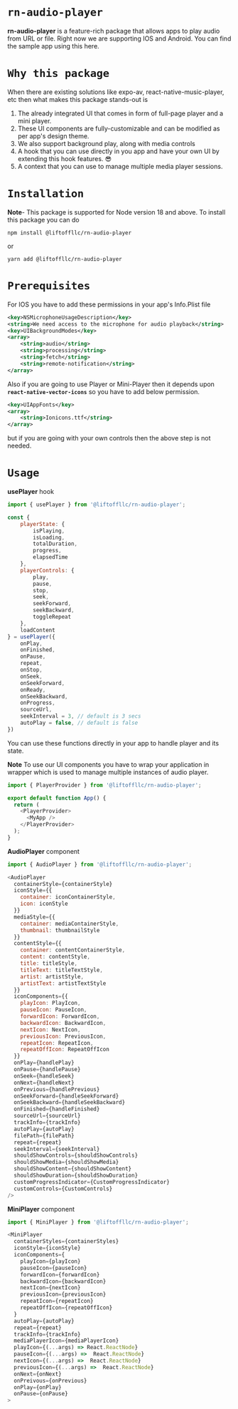 # **`rn-audio-player`** 
**rn-audio-player** is a feature-rich package that allows apps to play audio from URL or file. Right now we are supporting IOS and Android. You can find the sample app using this here.

# **`Why this package`**
When there are existing solutions like expo-av, react-native-music-player, etc then what makes this package stands-out is 

1. The already integrated UI that comes in form of full-page player and a mini player.
2. These UI components are fully-customizable and can be modified as per app's design theme. 
3. We also support background play, along with media controls
4. A hook that you can use directly in you app and have your own UI by extending this hook features. 😎
5. A context that you can use to manage multiple media player sessions.

# **`Installation`**
**Note**- This package is supported for Node version 18 and above.
To install this package you can do 
```
npm install @liftoffllc/rn-audio-player
```
or 
```
yarn add @liftoffllc/rn-audio-player
```

# **`Prerequisites`**

For IOS you have to add these permissions in your app's Info.Plist file 

```xml
<key>NSMicrophoneUsageDescription</key>
<string>We need access to the microphone for audio playback</string>
<key>UIBackgroundModes</key>
<array>
    <string>audio</string>
    <string>processing</string>
    <string>fetch</string>
    <string>remote-notification</string>
</array>
```

Also if you are going to use Player or Mini-Player then it depends upon **`react-native-vector-icons`** so you have to add below permission.

```xml
<key>UIAppFonts</key>
<array>
    <string>Ionicons.ttf</string>
</array>
```

but if you are going with your own controls then the above step is not needed.

# **`Usage`**

**usePlayer** hook

```javascript
import { usePlayer } from '@liftoffllc/rn-audio-player';

const {
    playerState: {
        isPlaying,
        isLoading,
        totalDuration,
        progress,
        elapsedTime
    },
    playerControls: {
        play,
        pause,
        stop,
        seek,
        seekForward,
        seekBackward,
        toggleRepeat
    },
    loadContent
} = usePlayer({
    onPlay,
    onFinished,
    onPause,
    repeat,
    onStop,
    onSeek,
    onSeekForward,
    onReady,
    onSeekBackward,
    onProgress,
    sourceUrl,
    seekInterval = 3, // default is 3 secs
    autoPlay = false, // default is false
})
```

You can use these functions directly in your app to handle player and its state.

**Note** To use our UI components you have to wrap your application in wrapper which is used to manage multiple instances of audio player.

```javascript
import { PlayerProvider } from '@liftoffllc/rn-audio-player';

export default function App() {
  return (
    <PlayerProvider>
      <MyApp />
    </PlayerProvider>
  );
}
```

**AudioPlayer** component

```javascript
import { AudioPlayer } from '@liftoffllc/rn-audio-player';

<AudioPlayer
  containerStyle={containerStyle}
  iconStyle={{
    container: iconContainerStyle,
    icon: iconStyle
  }}
  mediaStyle={{
    container: mediaContainerStyle,
    thumbnail: thumbnailStyle
  }}
  contentStyle={{
    container: contentContainerStyle,
    content: contentStyle,
    title: titleStyle,
    titleText: titleTextStyle,
    artist: artistStyle,
    artistText: artistTextStyle
  }}
  iconComponents={{
    playIcon: PlayIcon,
    pauseIcon: PauseIcon,
    forwardIcon: ForwardIcon,
    backwardIcon: BackwardIcon,
    nextIcon: NextIcon,
    previousIcon: PreviousIcon,
    repeatIcon: RepeatIcon,
    repeatOffIcon: RepeatOffIcon
  }}
  onPlay={handlePlay}
  onPause={handlePause}
  onSeek={handleSeek}
  onNext={handleNext}
  onPrevious={handlePrevious}
  onSeekForward={handleSeekForward}
  onSeekBackward={handleSeekBackward}
  onFinished={handleFinished}
  sourceUrl={sourceUrl}
  trackInfo={trackInfo}
  autoPlay={autoPlay}
  filePath={filePath}
  repeat={repeat}
  seekInterval={seekInterval}
  shouldShowControls={shouldShowControls}
  shouldShowMedia={shouldShowMedia}
  shouldShowContent={shouldShowContent}
  shouldShowDuration={shouldShowDuration}
  customProgressIndicator={CustomProgressIndicator}
  customControls={CustomControls}
/>
```

**MiniPlayer** component

```javascript
import { MiniPlayer } from '@liftoffllc/rn-audio-player';

<MiniPlayer
  containerStyles={containerStyles}
  iconStyle={iconStyle}
  iconComponents={
    playIcon={playIcon}
    pauseIcon={pauseIcon}
    forwardIcon={forwardIcon}
    backwardIcon={backwardIcon}
    nextIcon={nextIcon}
    previousIcon={previousIcon}
    repeatIcon={repeatIcon}
    repeatOffIcon={repeatOffIcon}
  }
  autoPlay={autoPlay}
  repeat={repeat}
  trackInfo={trackInfo}
  mediaPlayerIcon={mediaPlayerIcon}
  playIcon={(...args) => React.ReactNode}
  pauseIcon={(...args) =>  React.ReactNode}
  nextIcon={(...args) =>  React.ReactNode}
  previousIcon={(...args) =>  React.ReactNode}
  onNext={onNext}
  onPreivous={onPrevious}
  onPlay={onPlay}
  onPause={onPause}
>
```